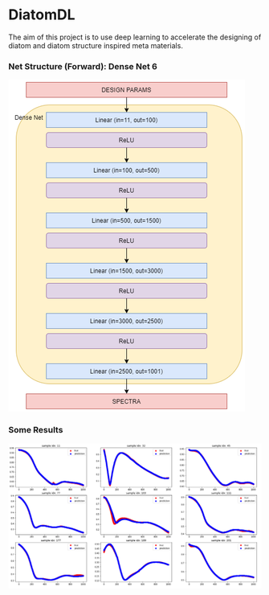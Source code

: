 # DiatomDL
The aim of this project is to use deep learning to accelerate the designing of diatom and diatom structure inspired meta materials.

### Net Structure (Forward): Dense Net 6
![Dense Net 6](https://github.com/GuoyaoShen/DiatomDL/blob/main/figs/Diatom_densenet6.png)

### Some Results
![Results Image](https://github.com/GuoyaoShen/DiatomDL/blob/main/figs/result_diatom_219.png)
